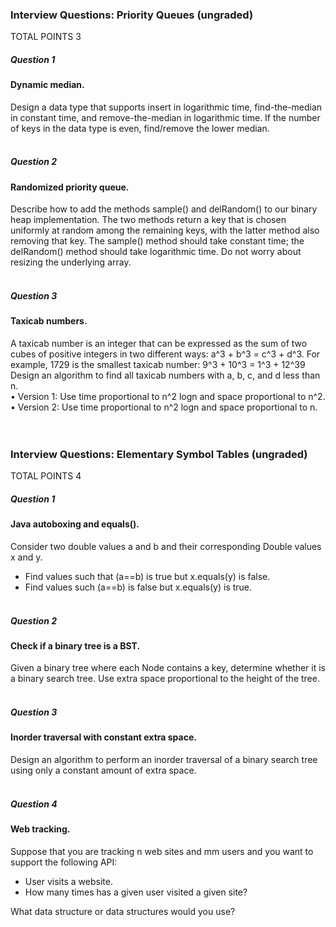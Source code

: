 ### Interview Questions: Priority Queues (ungraded)
TOTAL POINTS 3
##### Question 1
#### Dynamic median. <br />
Design a data type that supports insert in logarithmic time, find-the-median in constant time, and remove-the-median in logarithmic time. 
If the number of keys in the data type is even, find/remove the lower median.<br /><br />

##### Question 2
#### Randomized priority queue. <br />
Describe how to add the methods sample() and delRandom() to our binary heap implementation. The two methods return a key that is chosen uniformly at random among 
the remaining keys, with the latter method also removing that key. The sample() method should take constant time; the delRandom() method should take logarithmic time. 
Do not worry about resizing the underlying array. <br /><br />
##### Question 3
#### Taxicab numbers. <br />
A taxicab number is an integer that can be expressed as the sum of two cubes of positive integers in two different ways: a^3 + b^3 = c^3 + d^3. For example, 1729 is the smallest taxicab number: 9^3 + 10^3 = 1^3 + 12^39
 Design an algorithm to find all taxicab numbers with a, b, c, and d less than n. <br />
•	Version 1: Use time proportional to n^2 logn and space proportional to n^2. <br />
•	Version 2: Use time proportional to n^2 logn and space proportional to n. <br /><br /><br />

### Interview Questions: Elementary Symbol Tables (ungraded)
TOTAL POINTS 4
##### Question 1
#### Java autoboxing and equals(). <br/>
Consider two double values a and b and their corresponding Double values x and y. <br/>
 * Find values such that (a==b) is true but x.equals(y) is false. <br/>
 * Find values such (a==b) is false but x.equals(y) is true. <br/><br/>

##### Question 2
#### Check if a binary tree is a BST. <br/>
Given a binary tree where each Node contains a key, determine whether it is a binary search tree. Use extra space proportional to the height of the tree. <br/><br/>

##### Question 3
#### Inorder traversal with constant extra space. <br/>
Design an algorithm to perform an inorder traversal of a binary search tree using only a constant amount of extra space. <br/><br/>

##### Question 4
#### Web tracking. <br/>
Suppose that you are tracking n web sites and mm users and you want to support the following API: <br/>
 * User visits a website.
 * How many times has a given user visited a given site?
 
What data structure or data structures would you use?

